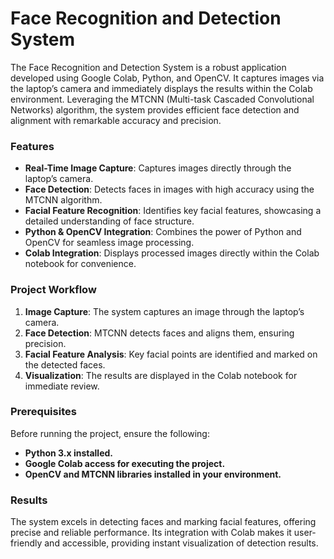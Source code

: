 # Face Recognition and Detection System 

The Face Recognition and Detection System is a robust application developed using Google Colab, Python, and OpenCV. It captures images via the laptop’s camera and immediately displays the results within the Colab environment. Leveraging the MTCNN (Multi-task Cascaded Convolutional Networks) algorithm, the system provides efficient face detection and alignment with remarkable accuracy and precision.  

### **Features**  
- **Real-Time Image Capture**: Captures images directly through the laptop’s camera.  
- **Face Detection**: Detects faces in images with high accuracy using the MTCNN algorithm.  
- **Facial Feature Recognition**: Identifies key facial features, showcasing a detailed understanding of face structure.  
- **Python & OpenCV Integration**: Combines the power of Python and OpenCV for seamless image processing.  
- **Colab Integration**: Displays processed images directly within the Colab notebook for convenience.  

### **Project Workflow**  
1. **Image Capture**: The system captures an image through the laptop’s camera.  
2. **Face Detection**: MTCNN detects faces and aligns them, ensuring precision.  
3. **Facial Feature Analysis**: Key facial points are identified and marked on the detected faces.  
4. **Visualization**: The results are displayed in the Colab notebook for immediate review.  

### **Prerequisites**  
Before running the project, ensure the following:  
- **Python 3.x installed.**  
- **Google Colab access for executing the project.** 
- **OpenCV and MTCNN libraries installed in your environment.**  

### **Results**  
The system excels in detecting faces and marking facial features, offering precise and reliable performance. Its integration with Colab makes it user-friendly and accessible, providing instant visualization of detection results.
